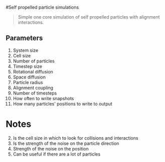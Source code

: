 #Self propelled particle simulations

> Simple one core simulation of self propelled particles with alignment interactions.

## Parameters
1. System size
2. Cell size
3. Number of particles
4. Timestep size
5. Rotational diffusion
6. Space diffusion
7. Particle radius
8. Alignment coupling
9. Number of timesteps
10. How often to write snapshots
11. How many particles' positions to write to output

# Notes
2. Is the cell size in which to look for collisions and interactions
5. Is the strength of the noise on the particle direction
6. Strength of the noise on the position
11. Can be useful if there are a lot of particles

